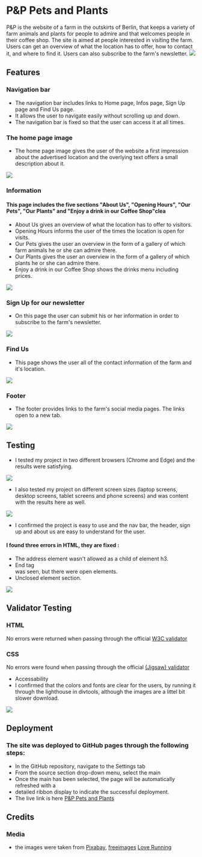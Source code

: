 # P&P Pets and Plants

 P&P is the website of a farm in the outskirts of Berlin, that keeps a variety of farm animals and plants for people to admire and that welcomes people in their coffee shop. The site is aimed at people interested in visiting the farm. Users can get an overview of what the location has to offer, how to contact it, and where to find it. Users can also subscribe to the farm's newsletter. 
<img src="assets/images/capture.jpg">

## Features

### Navigation bar

- The navigation bar includes links to Home page, Infos page, Sign Up page and Find Us page.
- It allows the user to navigate easily without scrolling up and down. 
- The navigation bar is fixed so that the user can access it at all times. 

### The home page image

- The home page image gives the user of the website a first impression about the advertised location and the overlying text offers a small description about it. 
<img src="assets/images/capture4.jpg">

### Information

#### This page includes the five sections "About Us", "Opening Hours", "Our Pets", "Our Plants" and "Enjoy a drink in our Coffee Shop"clea

- About Us gives an overview of what the location has to offer to visitors.
- Opening Hours informs the user of the times the location is open for visits.
- Our Pets gives the user an overview in the form of a gallery of which farm animals he or she can admire there.
- Our Plants gives the user an overview in the form of a gallery of which plants he or she can admire there.
- Enjoy a drink in our Coffee Shop shows the drinks menu including prices.
<img src="assets/images/capture5.jpg">

### Sign Up for our newsletter

- On this page the user can submit his or her information in order to subscribe to the farm's newsletter. 
<img src="assets/images/capture6.jpg">

### Find Us

- This page shows the user all of the contact information of the farm and it's location.
<img src="assets/images/findus.jpg">

### Footer

- The footer provides links to the farm's social media pages. The links open to a new tab. 
<img src="assets/images/cpture7.jpg">

## Testing

- I tested my project in two different browsers (Chrome and Edge) and the results were satisfying.
<img src="assets/images/chanded.jpg">

- I also tested my project on different screen sizes (laptop screens, desktop screens, tablet screens and phone screens) and was content with the results here as well.
<img src="assets/images/size.screen.jpg">

- I confirmed the project is easy to use and the nav bar, the header, sign up and about us are easy to understand for the user. 

#### I found three errors in HTML, they are fixed :

- The address element wasn't allowed as a child of element h3.
- End tag <main> was seen, but there were open elements.
- Unclosed element section.

<img src="assets/images/capture2.jpg">

## Validator Testing

### HTML 
 No errors were returned when passing through the official [W3C validator](https://validator.w3.org/nu/?doc=https%3A%2F%2Fchristianalamassi.github.io%2FFirstProjectGitpod%2F)

### CSS
No errors were found when passing through the official [(Jigsaw) validator](https://jigsaw.w3.org/css-validator/validator?uri=https%3A%2F%2Fchristianalamassi.github.io%2FFirstProjectGitpod%2F&profile=css3svg&usermedium=all&warning=1&vextwarning=&lang=en)

- Accessability 
- I confirmed that the colors and fonts are clear for the users, by running it through the lighthouse in divtools, although the images are a littel bit slower download.
<img src="assets/images/capture0.jpg">

## Deployment

### The site was deployed to GitHub pages through the following steps:
- In the GitHub repository, navigate to the Settings tab
- From the source section drop-down menu, select the main
- Once the main has been selected, the page will be automatically refreshed with a 
- detailed ribbon display to indicate the successful deployment.
- The live link is here [P&P Pets and Plants](https://christianalamassi.github.io/FirstProjectGitpod/)

## Credits


### Media
- the images were taken from [Pixabay](https://pixabay.com/), [freeimages](https://www.freeimages.com/) [Love Running](https://learn.codeinstitute.net/courses/course-v1:CodeInstitute+CSSE_PAGPPF+2021_Q2/courseware/66cf361c769a41d496f5001fae6f9be7/3b5cd5dc8313462aa5975a3c9b9a1a3c/)